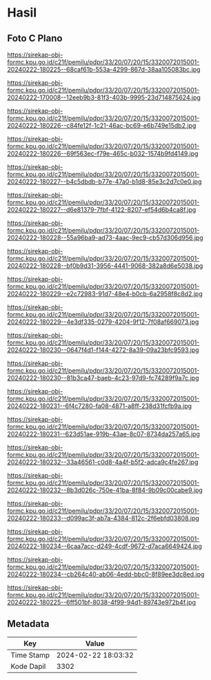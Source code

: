 # Hasil

## Foto C Plano

https://sirekap-obj-formc.kpu.go.id/c21f/pemilu/pdpr/33/20/07/20/15/3320072015001-20240222-180225--68caf61b-553a-4299-867d-38aa105083bc.jpg

https://sirekap-obj-formc.kpu.go.id/c21f/pemilu/pdpr/33/20/07/20/15/3320072015001-20240222-170008--12eeb9b3-81f3-403b-9995-23d714875624.jpg

https://sirekap-obj-formc.kpu.go.id/c21f/pemilu/pdpr/33/20/07/20/15/3320072015001-20240222-180226--c84fe12f-1c21-46ac-bc69-e6b749e15db2.jpg

https://sirekap-obj-formc.kpu.go.id/c21f/pemilu/pdpr/33/20/07/20/15/3320072015001-20240222-180226--69f563ec-f79e-465c-b032-1574b9fd4149.jpg

https://sirekap-obj-formc.kpu.go.id/c21f/pemilu/pdpr/33/20/07/20/15/3320072015001-20240222-180227--b4c5dbdb-b77e-47a0-b1d8-85e3c2d7c0e0.jpg

https://sirekap-obj-formc.kpu.go.id/c21f/pemilu/pdpr/33/20/07/20/15/3320072015001-20240222-180227--d6e81379-7fbf-4122-8207-ef54d6b4ca8f.jpg

https://sirekap-obj-formc.kpu.go.id/c21f/pemilu/pdpr/33/20/07/20/15/3320072015001-20240222-180228--55a96ba9-ad73-4aac-9ec9-cb57d306d956.jpg

https://sirekap-obj-formc.kpu.go.id/c21f/pemilu/pdpr/33/20/07/20/15/3320072015001-20240222-180228--bf0b9d31-3956-4441-9068-382a8d6e5038.jpg

https://sirekap-obj-formc.kpu.go.id/c21f/pemilu/pdpr/33/20/07/20/15/3320072015001-20240222-180229--e2c72983-91d7-48e4-b0cb-6a2958f8c8d2.jpg

https://sirekap-obj-formc.kpu.go.id/c21f/pemilu/pdpr/33/20/07/20/15/3320072015001-20240222-180229--4e3df335-0279-4204-9f12-7f08af669073.jpg

https://sirekap-obj-formc.kpu.go.id/c21f/pemilu/pdpr/33/20/07/20/15/3320072015001-20240222-180230--0647f4d1-f144-4272-8a39-09a23bfc9593.jpg

https://sirekap-obj-formc.kpu.go.id/c21f/pemilu/pdpr/33/20/07/20/15/3320072015001-20240222-180230--81b3ca47-baeb-4c23-97d9-fc74289f9a7c.jpg

https://sirekap-obj-formc.kpu.go.id/c21f/pemilu/pdpr/33/20/07/20/15/3320072015001-20240222-180231--6f4c7280-fa08-4871-a8ff-238d31fcfb9a.jpg

https://sirekap-obj-formc.kpu.go.id/c21f/pemilu/pdpr/33/20/07/20/15/3320072015001-20240222-180231--623d51ae-919b-43ae-8c07-8734da257a65.jpg

https://sirekap-obj-formc.kpu.go.id/c21f/pemilu/pdpr/33/20/07/20/15/3320072015001-20240222-180232--33a46561-c0d8-4a4f-b5f2-adca9c4fe267.jpg

https://sirekap-obj-formc.kpu.go.id/c21f/pemilu/pdpr/33/20/07/20/15/3320072015001-20240222-180232--8b3d026c-750e-41ba-8f84-9b09c00cabe9.jpg

https://sirekap-obj-formc.kpu.go.id/c21f/pemilu/pdpr/33/20/07/20/15/3320072015001-20240222-180233--d099ac3f-ab7a-4384-812c-2f6ebfd03808.jpg

https://sirekap-obj-formc.kpu.go.id/c21f/pemilu/pdpr/33/20/07/20/15/3320072015001-20240222-180234--6caa7acc-d249-4cdf-9672-d7aca6649424.jpg

https://sirekap-obj-formc.kpu.go.id/c21f/pemilu/pdpr/33/20/07/20/15/3320072015001-20240222-180234--cb264c40-ab06-4edd-bbc0-8f89ee3dc8ed.jpg

https://sirekap-obj-formc.kpu.go.id/c21f/pemilu/pdpr/33/20/07/20/15/3320072015001-20240222-180225--6ff501bf-8038-4f99-94d1-89743e972b4f.jpg


## Metadata

| Key        | Value               |
| ---------- | ------------------- |
| Time Stamp | 2024-02-22 18:03:32 |
| Kode Dapil | 3302                |



